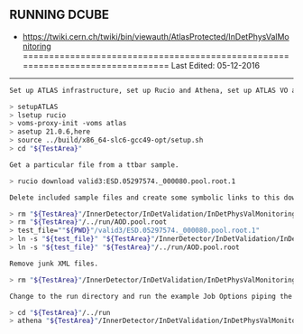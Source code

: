 ## RUNNING DCUBE ##
- <https://twiki.cern.ch/twiki/bin/viewauth/AtlasProtected/InDetPhysValMonitoring>
===============================================================================
Last Edited: 05-12-2016
-------------------------------------------------------------------------------

```Bash
Set up ATLAS infrastructure, set up Rucio and Athena, set up ATLAS VO and change to the Athena directory. Build $PYTHONPATH correctly

> setupATLAS 
> lsetup rucio
> voms-proxy-init -voms atlas
> asetup 21.0.6,here
> source ../build/x86_64-slc6-gcc49-opt/setup.sh
> cd "${TestArea}"

Get a particular file from a ttbar sample.

> rucio download valid3:ESD.05297574._000080.pool.root.1

Delete included sample files and create some symbolic links to this downloaded file to be consistent with the file path defined in the Job Options.

> rm "${TestArea}"/InnerDetector/InDetValidation/InDetPhysValMonitoring/run/AOD.pool.root
> rm "${TestArea}"/../run/AOD.pool.root
> test_file=""${PWD}"/valid3/ESD.05297574._000080.pool.root.1"
> ln -s "${test_file}" "${TestArea}"/InnerDetector/InDetValidation/InDetPhysValMonitoring/run/AOD.pool.root
> ln -s "${test_file}" "${TestArea}"/../run/AOD.pool.root

Remove junk XML files.

> rm "${TestArea}"/InnerDetector/InDetValidation/InDetPhysValMonitoring/run/*xml

Change to the run directory and run the example Job Options piping the display cout and cerr into a file called run.log (2.&1 pipes cerr into cout).(& less run.log) opens the output in less parallelly for easy debugging 

> cd "${TestArea}"/../run
> athena "${TestArea}"/InnerDetector/InDetValidation/InDetPhysValMonitoring/run/PhysVal_jobOptions.py > run.log 2>&1 & less run.log
```
